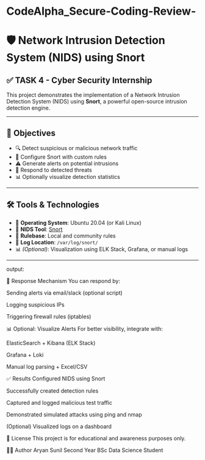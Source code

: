 # CodeAlpha_Secure-Coding-Review-

# 🛡️ Network Intrusion Detection System (NIDS) using Snort

## ✅ TASK 4 - Cyber Security Internship

This project demonstrates the implementation of a Network Intrusion Detection System (NIDS) using **Snort**, a powerful open-source intrusion detection engine.

---

## 📌 Objectives

- 🔍 Detect suspicious or malicious network traffic
- 🧰 Configure Snort with custom rules
- ⚠️ Generate alerts on potential intrusions
- 🔄 Respond to detected threats
- 📊 Optionally visualize detection statistics

---

## 🛠 Tools & Technologies

- 🐧 **Operating System**: Ubuntu 20.04 (or Kali Linux)
- 📡 **NIDS Tool**: [Snort](https://www.snort.org/)
- 📑 **Rulebase**: Local and community rules
- 📁 **Log Location**: `/var/log/snort/`
- 📊 *(Optional)*: Visualization using ELK Stack, Grafana, or manual logs

---
output:


🔁 Response Mechanism
You can respond by:

Sending alerts via email/slack (optional script)

Logging suspicious IPs

Triggering firewall rules (iptables)

📊 Optional: Visualize Alerts
For better visibility, integrate with:

ElasticSearch + Kibana (ELK Stack)

Grafana + Loki

Manual log parsing + Excel/CSV

✅ Results
Configured NIDS using Snort

Successfully created detection rules

Captured and logged malicious test traffic

Demonstrated simulated attacks using ping and nmap

(Optional) Visualized logs on a dashboard

📄 License
This project is for educational and awareness purposes only.

👨‍💻 Author
Aryan Sunil
Second Year BSc Data Science Student
